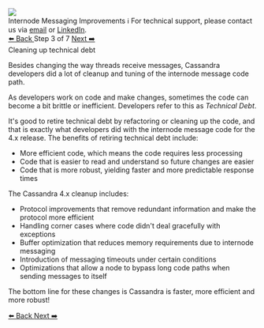 <!-- TOP -->
<div class="top">
  <img src="https://datastax-academy.github.io/katapod-shared-assets/images/ds-academy-logo.svg" />
  <div class="scenario-title-section">
    <span class="scenario-title">Internode Messaging Improvements</span>
    <span class="scenario-subtitle">ℹ️ For technical support, please contact us via <a href="mailto:aleksandr.volochnev@datastax.com">email</a> or <a href="https://dtsx.io/aleks">LinkedIn</a>.</span> 
  </div>
</div>

<!-- NAVIGATION -->
<div id="navigation-top" class="navigation-top">
 <a href='command:katapod.loadPage?[{"step":"step2"}]' 
   class="btn btn-dark navigation-top-left">⬅️ Back
 </a>
<span class="step-count"> Step 3 of 7</span>
 <a href='command:katapod.loadPage?[{"step":"step4"}]' 
    class="btn btn-dark navigation-top-right">Next ➡️
  </a>
</div>

<!-- CONTENT -->

<div class="step-title">Cleaning up technical debt</div>

Besides changing the way threads receive messages, Cassandra developers did a lot of cleanup and tuning of the internode message code path.

As developers work on code and make changes, sometimes the code can become a bit brittle or inefficient.
Developers refer to this as _Technical Debt_.

It's good to retire technical debt by refactoring or cleaning up the code, and that is exactly what developers did with the internode message code for the 4.x release.
The benefits of retiring technical debt include:
* More efficient code, which means the code requires less processing
* Code that is easier to read and understand so future changes are easier
* Code that is more robust, yielding faster and more predictable response times

The Cassandra 4.x cleanup includes:
* Protocol improvements that remove redundant information and make the protocol more efficient
* Handling corner cases where code didn't deal gracefully with exceptions
* Buffer optimization that reduces memory requirements due to internode messaging
* Introduction of messaging timeouts under certain conditions
* Optimizations that allow a node to bypass long code paths when sending messages to itself

The bottom line for these changes is Cassandra is faster, more efficient and more robust!

<!-- NAVIGATION -->
<div id="navigation-bottom" class="navigation-bottom">
 <a href='command:katapod.loadPage?[{"step":"step2"}]'
   class="btn btn-dark navigation-bottom-left">⬅️ Back
 </a>
 <a href='command:katapod.loadPage?[{"step":"step4"}]'
    class="btn btn-dark navigation-bottom-right">Next ➡️
  </a>
</div>
